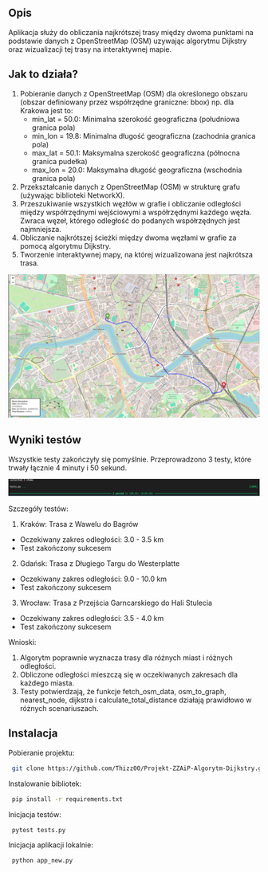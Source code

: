 ## Opis

Aplikacja służy do obliczania najkrótszej trasy między dwoma punktami na podstawie danych z OpenStreetMap (OSM) uzywając algorytmu Dijkstry oraz wizualizacji tej trasy na interaktywnej mapie.


## Jak to działa?

1. Pobieranie danych z OpenStreetMap (OSM) dla określonego obszaru (obszar definiowany przez współrzędne graniczne: bbox) np. dla Krakowa jest to:
    * min_lat = 50.0: Minimalna szerokość geograficzna (południowa granica pola)
    * min_lon = 19.8: Minimalna długość geograficzna (zachodnia granica pola)
    * max_lat = 50.1: Maksymalna szerokość geograficzna (północna granica pudełka)
    * max_lon = 20.0: Maksymalna długość geograficzna (wschodnia granica pola)
2. Przekształcanie danych z OpenStreetMap (OSM) w strukturę grafu (używając biblioteki NetworkX).
3. Przeszukiwanie wszystkich węzłów w grafie i obliczanie odległości między współrzędnymi wejściowymi a współrzędnymi każdego węzła. Zwraca węzeł, którego odległość do podanych współrzędnych jest najmniejsza.
4. Obliczanie najkrótszej ścieżki między dwoma węzłami w grafie za pomocą algorytmu Dijkstry.
5. Tworzenie interaktywnej mapy, na której wizualizowana jest najkrótsza trasa.

![App Screenshot](/docs/ss_new.png)

## Wyniki testów

Wszystkie testy zakończyły się pomyślnie. Przeprowadzono 3 testy, które trwały łącznie 4 minuty i 50 sekund.

![App Screenshot](/docs/test.png)
 
 
Szczegóły testów:

1.	Kraków: Trasa z Wawelu do Bagrów 
* Oczekiwany zakres odległości: 3.0 - 3.5 km
* Test zakończony sukcesem
2.	Gdańsk: Trasa z Długiego Targu do Westerplatte 
* Oczekiwany zakres odległości: 9.0 - 10.0 km
* Test zakończony sukcesem
3.	Wrocław: Trasa z Przejścia Garncarskiego do Hali Stulecia 
* Oczekiwany zakres odległości: 3.5 - 4.0 km
* Test zakończony sukcesem

Wnioski:

1.	Algorytm poprawnie wyznacza trasy dla różnych miast i różnych odległości.
2.	Obliczone odległości mieszczą się w oczekiwanych zakresach dla każdego miasta.
3.	Testy potwierdzają, że funkcje fetch_osm_data, osm_to_graph, nearest_node, dijkstra i calculate_total_distance działają prawidłowo w różnych scenariuszach.


## Instalacja

Pobieranie projektu:

```bash
 git clone https://github.com/Thizz00/Projekt-ZZAiP-Algorytm-Dijkstry.git
```
Instalowanie bibliotek:

```bash
 pip install -r requirements.txt
```

Inicjacja testów:

```bash
 pytest tests.py
```

Inicjacja aplikacji lokalnie:

```bash
 python app_new.py
```
